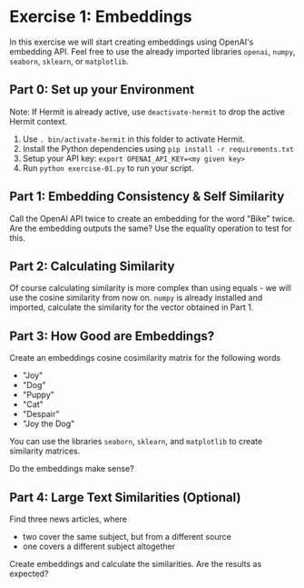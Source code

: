 # Exercise 1: Embeddings

In this exercise we will start creating embeddings using OpenAI's embedding API. Feel free to use the already imported libraries `openai`, `numpy`, `seaborn`, `sklearn`, or `matplotlib`.

## Part 0: Set up your Environment
Note: If Hermit is already active, use `deactivate-hermit` to drop the active Hermit context. 

1. Use `. bin/activate-hermit` in this folder to activate Hermit.
2. Install the Python dependencies using `pip install -r requirements.txt`
3. Setup your API key: `export OPENAI_API_KEY=<my given key>`
4. Run `python exercise-01.py` to run your script.

## Part 1: Embedding Consistency & Self Similarity
Call the OpenAI API twice to create an embedding for the word "Bike" twice. Are the embedding outputs the same? Use the equality operation to test for this.

## Part 2: Calculating Similarity
Of course calculating similarity is more complex than using equals - we will use the cosine similarity from now on. `numpy` is already installed and imported, calculate the similarity for the vector obtained in Part 1.

## Part 3: How Good are Embeddings?
Create an embeddings cosine cosimilarity matrix for the following words

- "Joy"
- "Dog"
- "Puppy"
- "Cat"
- "Despair"
- "Joy the Dog"

You can use the libraries `seaborn`, `sklearn`, and `matplotlib` to create similarity matrices.

Do the embeddings make sense?

## Part 4: Large Text Similarities (Optional)
Find three news articles, where
- two cover the same subject, but from a different source
- one covers a different subject altogether

Create embeddings and calculate the similarities. Are the results as expected?
